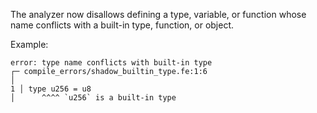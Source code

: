 The analyzer now disallows defining a type, variable, or function whose
name conflicts with a built-in type, function, or object.

Example:

```
error: type name conflicts with built-in type
┌─ compile_errors/shadow_builtin_type.fe:1:6
│
1 │ type u256 = u8
│      ^^^^ `u256` is a built-in type
```
